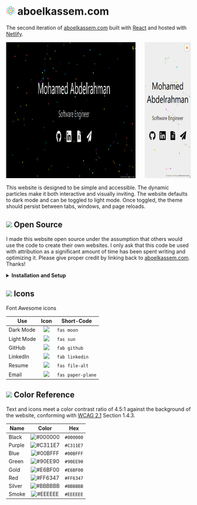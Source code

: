 # <img src="public/favicon.svg" alt="atom" height="24px"> aboelkassem<span></span>.com
The second iteration of [aboelkassem.com](https://www.aboelkassem.com) built with [React](https://reactjs.org/) and hosted with [Netlify](https://www.netlify.com/).

<img float="left" height="370px" width="70%" src="src/assets/desktop.png" alt="Website Preview" role="img" aria-label="Screenshot of the website"> <img align="right" width="25%" height="370px" src="src/assets/mobile.png" alt="Website Preview" role="img" aria-label="Screenshot of the website">

This website is designed to be simple and accessible. The dynamic particles make it both interactive and visually inviting. The website defaults to dark mode and can be toggled to light mode. Once toggled, the theme should persist between tabs, windows, and page reloads.

## <img src="https://git.io/JUnUc" height="18px"> Open Source

I made this website open source under the assumption that others would use the code to create their own websites. I only ask that this code be used with attribution as a significant amount of time has been spent writing and optimizing it. Please give proper credit by linking back to [aboelkassem.com](https://www.aboelkassem.com/). Thanks!

<details>
    <summary><b>Installation and Setup</b></summary>

1. Clone this repository
2. Install packages/dependencies: `npm install`
3. Start the development server: `npm start`
4. Feel free to change anything like icons or particle colors

**Building and Deployment**

1. Create a production build of the website: `npm run build`
2. Deployment: The [React/deployment](https://create-react-app.dev/docs/deployment/) docs detail how to deploy to `gh-pages`, Netlify, and many other services

</details>

## <img src="https://git.io/JUnJT" height="18px"> Icons

Font Awesome icons

| Use        |                      Icon                      | Short-Code        |
| ---------- | :--------------------------------------------: | ----------------- |
| Dark Mode  | <img src="https://git.io/JUcJr" height="20px"> | `fas moon`        |
| Light Mode | <img src="https://git.io/JUcJB" height="20px"> | `fas sun`         |
| GitHub     | <img src="https://git.io/JUZjU" height="20px"> | `fab github`      |
| LinkedIn   | <img src="https://git.io/JUZjk" height="20px"> | `fab linkedin`    |
| Resume     | <img src="https://git.io/JUZjI" height="20px"> | `fas file-alt`    |
| Email      | <img src="https://git.io/JUZjt" height="20px"> | `fas paper-plane` |

## <img src="https://git.io/JUnT0" height="18px"> Color Reference

Text and icons meet a color contrast ratio of 4.5:1 against the background of the website, conforming with [WCAG 2.1](https://www.w3.org/TR/WCAG21/) Section 1.4.3.

| Name   |                          Color                           | Hex       |
| ------ | :------------------------------------------------------: | --------- |
| Black  | ![#000000](https://via.placeholder.com/16/000000?text=+) | `#000000` |
| Purple | ![#C311E7](https://via.placeholder.com/16/C311E7?text=+) | `#C311E7` |
| Blue   | ![#00BFFF](https://via.placeholder.com/16/00BFFF?text=+) | `#00BFFF` |
| Green  | ![#90EE90](https://via.placeholder.com/16/90EE90?text=+) | `#90EE90` |
| Gold   | ![#E6BF00](https://via.placeholder.com/16/E6BF00?text=+) | `#E6BF00` |
| Red    | ![#FF6347](https://via.placeholder.com/16/FF6347?text=+) | `#FF6347` |
| Silver | ![#BBBBBB](https://via.placeholder.com/16/BBBBBB?text=+) | `#BBBBBB` |
| Smoke  | ![#EEEEEE](https://via.placeholder.com/16/EEEEEE?text=+) | `#EEEEEE` |
